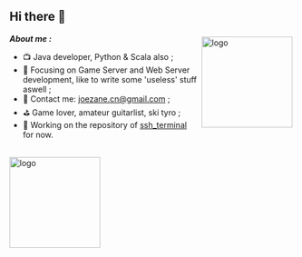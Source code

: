 
## Hi there 👋

<img src="https://github-readme-stats.vercel.app/api?username=joezeo&show_icons=true&hide_title=true" alt="logo" height="160" align="right" style="margin: 5px; " />
 

***About me :***   

- 📺 Java developer, Python & Scala also ;
- 📄 Focusing on Game Server and Web Server development, like to write some 'useless' stuff aswell ;
- 💬 Contact me: joezane.cn@gmail.com ;
- ⛳ Game lover, amateur guitarlist, ski tyro ;
- 🔨 Working on the repository of <a href="https://github.com/Joezeo/ssh_terminal"> ssh_terminal </a> for now.
<br>
<img src="https://github-profile-trophy.vercel.app/?username=joezeo&theme=flat&column=7" alt="logo" height="160" align="center" style="margin: auto; margin-bottom: 20px;" />